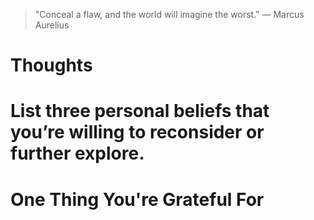 
> \"Conceal a flaw, and the world will imagine the worst.\" — Marcus Aurelius

# Thoughts

# List three personal beliefs that you’re willing to reconsider or further explore.

# One Thing You're Grateful For

